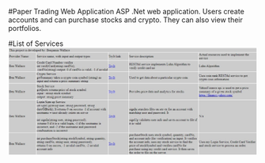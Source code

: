 #Paper Trading Web Application
ASP .Net web application. Users create accounts and can purchase stocks and crypto. They can also view their portfolios.

#List of Services
![pic1](https://github.com/benwallace5/ClassProjects/blob/main/images/Services.JPG)


